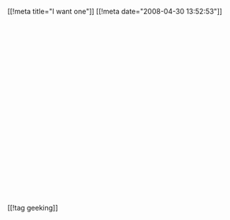 [[!meta  title="I want one"]]
[[!meta  date="2008-04-30 13:52:53"]]
<div align="center"><object width="425" height="355"><param name="movie" value="http://www.youtube.com/v/_hnOCUkbix0&hl=en"></param><param name="wmode" value="transparent"></param><embed src="http://www.youtube.com/v/_hnOCUkbix0&hl=en" type="application/x-shockwave-flash" wmode="transparent" width="425" height="355"></embed></object></div>

[[!tag  geeking]]